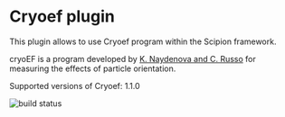 # Cryoef plugin

This plugin allows to use Cryoef program within the Scipion framework.

cryoEF is a program developed by [K. Naydenova and C. Russo](https://www.mrc-lmb.cam.ac.uk/crusso/cryoEF/) for measuring the effects of particle orientation.

Supported versions of Cryoef: 1.1.0

![build status](http://heisenberg.cnb.csic.es:9980/badges/cryoef_devel.svg "Build status")
